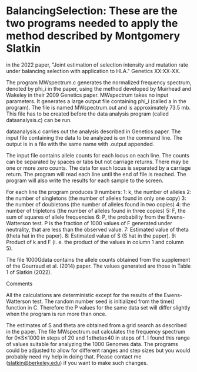 # BalancingSelection: These are the two programs needed to apply the method described by Montgomery Slatkin
in the 2022 paper, "Joint estimation of selection intensity and mutation rate under
balancing selection with application to HLA." Genetics XX:XX-XX.

The program MWspectrum.c generates the normalized frequency spectrum, denoted by phi_i
in the paper, using the method developed by Muirhead and Wakeley in their 2009
Genetics paper. MWspectrum takes no input parameters. It generates a large output file
containing phi_i (called a in the program). The file is named MWspectrum.out and is
approximately 73.5 mb. This file has to be created before the data analysis program
(called dataanalysis.c) can be run. 

dataanalysis.c carries out the analysis described in Genetics paper. The input file 
containing the data to be analyzed is on the command line. The output is in a file
with the same name with .output appended. 

The input file contains allele counts for each locus on each line. The counts can be 
separated by spaces or tabs but not carriage returns. There may be one or more zero
counts. The data for each locus is separated by a carriage return. The program will
read each line until the end of file is reached. The program will also write the results
for each sample to the screen.

For each line the program produces 9 numbers:
1: k, the number of alleles
2: the number of singletons (the number of alleles found in only one copy)
3: the number of doubletons (the number of alleles found in two copies)
4: the number of tripletons (the number of alleles found in three copies)
5: F, the sum of squares of allele frequencies
6: P, the probability from the Ewens-Watterson test. P is the fraction of 1000
   values of F generated under neutrality, that are less than the observed value.
7: Estimated value of theta (theta hat in the paper).
8: Estimated value of S (S hat in the paper).
9: Product of k and F (i. e. the product of the values in column 1 and column 5).

The file 1000Gdata contains the allele counts obtained from the supplement of
the Gourraud et al. (2014) paper. The values generated are those in Table 1 of
Slatkin (2022). 

Comments

All the calculations are deterministic except for the results of the Ewens-Watterson
test. The random number seed is initialized from the time() function in C. Therefore
the P values for the same data set will differ slightly when the program is run more
than once. 

The estimates of S and theta are obtained from a grid search as described in the paper.
The file MWspectrum.out calculates the frequency spectrum  for 0≤S≤1000 in steps of 20
and 1≤theta≤40 in steps of 1. I found this range of values suitable for analyzing the 1000
Genomes data. The programs could be adjusted to allow for different ranges and step
sizes but you would probably need my help in doing that. Please contact me (slatkin@berkeley.edu)
if you want to make such changes.
